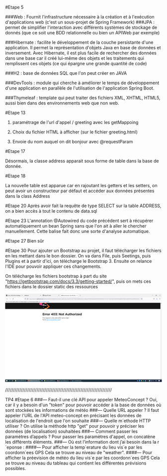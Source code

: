 
#Etape 5 

###Web : 
Fournit l'infrastructure nécessaire à la création et à l'exécution d'applications web (c'est un sous-projet de Spring Framework)
###JPA : 
permet de simplifier l'interaction avec différents systèmes de stockage de donnés (que ce soit une BDD relationnelle ou bien un APIWeb par exemple)

###Hibernate : 
facilite le développement de la couche persistante d'une application. Il permet la représentation d'objets Java en base de données et inversement. Avec Hibernate, il est plus facile de rechercher des données dans une base car il créé lui-même des objets et les traitements qui remplissent ces objets (ce qui épargne une grande quantité de code)

###H2 : 
base de données SQL que l'on peut créer en JAVA

###DevTools : 
module qui cherche à améliorer le temps de développement d'une application en parallèle de l'utilisation de l'application Spring Boot.

###Thymeleaf : 
template qui peut traiter des fichiers XML, XHTML, HTML5, aussi bien dans des environnements web que non web.


#Etape 13

1) paramétrage de l'url d'appel / greeting avec les getMappoing


2) Choix du fichier HTML à afficher (sur le fichier greeting.html)


3) Envoie du nom auquel on dit bonjour avec @requestParam


#Etape 17

Désormais, la classe address apparait sous forme de table dans la base de donnée.

#Etape 18

La nouvelle table est apparue car en rajoutant les getters et les setters, on peut avoir un constructeur par défaut et accéder aux données présentes dans la class Address

#Etape 20
Après avoir fait la requête de type SELECT sur la table ADDRESS, on a bien accès à tout le contenu de data.sql

#Etape 23
L'annotation @Autowired du code précédent sert à récupérer automatiquement un bean Spring sans que l'on ait à aller le chercher manuellement.
Cette balise fait donc une sorte d'analyse automatique.

#Etape 27
Bien sûr

#Etape 30
Pour ajouter un Bootstrap au projet, il faut télécharger les fichiers en les mettant dans le bon dossier.
On va dans File, puis Seetings, puis Plugins et à partir d'ici, on télécharge le Bootstrap 3.
Ensuite on relance l'IDE pour pouvoir appliquer ces changements.

On télécharge les fichiers bootstrap à part du site "https://getbootstrap.com/docs/3.3/getting-started/", puis on mets ces fichiers dans le dossier static des ressources

![img.png](img.png)


////////////////////////////////////////////////////////////////////

TP4
#Etape 6
###— Faut-il une clé API pour appeler MeteoConcept ?
Oui, car il y a besoin d'un "token" pour pouvoir accéder à la base de données où sont stockées les informations de météo
###— Quelle URL appeler ?
Il faut appeler l'URL de l'API meteo-concept en précisant les données de localisation de l'endroit que l'on souhaite
###— Quelle m´ethode HTTP utiliser ?
On utilise la méthode http "get" pour pouvoir y préciser les données (de localisation) souhaitées
###— Comment passer les paramètres d’appels ?
Pour passer les paramètres d'appel, on concatène les différents éléments.
###— Où est l’information dont j’ai besoin dans la r´eponse :
    ####— Pour afficher la temp´erature du lieu vis´e par les coordonn´ees GPS
        Cela se trouve au niveau de "weather".
    ####— Pour afficher la préevision de météo du lieu vis´e par les coordonn´ees GPS
        Cela se trouve au niveau du tableau qui contient les différentes prévisions possibles.